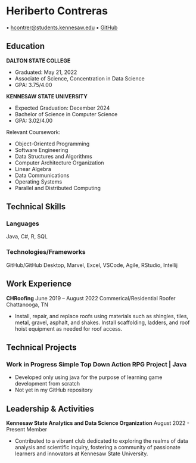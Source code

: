 # Heriberto Contreras

• hcontrer@students.kennesaw.edu • [GitHub](https://github.com/Heriberto-Contreras)

## Education

**DALTON STATE COLLEGE**
- Graduated: May 21, 2022
- Associate of Science, Concentration in Data Science
- GPA: 3.75/4.00

**KENNESAW STATE UNIVERSITY**
- Expected Graduation: December 2024
- Bachelor of Science in Computer Science
- GPA: 3.02/4.00

Relevant Coursework:
- Object-Oriented Programming
- Software Engineering
- Data Structures and Algorithms
- Computer Architecture Organization
- Linear Algebra
- Data Communications
- Operating Systems
- Parallel and Distributed Computing

## Technical Skills

### Languages
Java, C#, R, SQL

### Technologies/Frameworks
GitHub/GitHub Desktop, Marvel, Excel, VSCode, Agile, RStudio, Intellij

## Work Experience

**CHRoofing**
June 2019 – August 2022
Commerical/Residential Roofer
Chattanooga, TN

- Install, repair, and replace roofs using materials such as shingles, tiles, metal, gravel, asphalt, and shakes. Install scaffolding, ladders, and roof hoist equipment as needed for roof access.

## Technical Projects

### Work in Progress Simple Top Down Action RPG Project | Java 

- Developed only using java for the purpose of learning game development from scratch
- Not yet in my GitHub repository

## Leadership & Activities

**Kennesaw State Analytics and Data Science Organization**
August 2022 - Present
Member

- Contributed to a vibrant club dedicated to exploring the realms of data analysis and scientific inquiry, fostering a community of passionate learners and innovators at Kennesaw State University.
